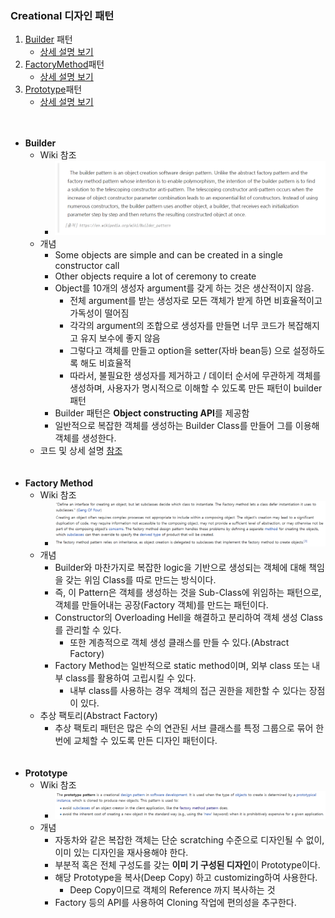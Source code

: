 ### Creational 디자인 패턴
1. <a href="#builder">Builder</a> 패턴
    - <a href="https://github.com/hongjw1991/Java-DataStructure-Algorithm-DesignPattern/tree/master/DesignPattern/Creational/Builder">상세 설명 보기</a>
2. <a href="#factoryMethod">FactoryMethod</a>패턴
    - <a href="https://github.com/hongjw1991/Java-DataStructure-Algorithm-DesignPattern/tree/master/DesignPattern/Creational/FactoryMethod">상세 설명 보기</a>
3. <a href="#prototype">Prototype</a>패턴
    - <a href="https://github.com/hongjw1991/Java-DataStructure-Algorithm-DesignPattern/tree/master/DesignPattern/Creational/Prototype">상세 설명 보기</a>
</br></br></br>
- <b id="builder">Builder</b>
    - Wiki 참조
        - ![Alt Text](./image/BuilderPatternExplain.png)
    - 개념
        - Some objects are simple and can be created in a single constructor call
        - Other objects require a lot of ceremony to create
        - Object를 10개의 생성자 argument를 갖게 하는 것은 생산적이지 않음.
            - 전체 argument를 받는 생성자로 모든 객체가 받게 하면 비효율적이고 가독성이 떨어짐
            - 각각의 argument의 조합으로 생성자를 만들면 너무 코드가 복잡해지고 유지 보수에 좋지 않음
            - 그렇다고 객체를 만들고 option을 setter(자바 bean등) 으로 설정하도록 해도 비효율적
            - 따라서, 불필요한 생성자를 제거하고 / 데이터 순서에 무관하게 객체를 생성하며, 사용자가 명시적으로 이해할 수 있도록 만든 패턴이 builder 패턴
        - Builder 패턴은 <b>Object constructing API</b>를 제공함
        - 일반적으로 복잡한 객체를 생성하는 Builder Class를 만들어 그를 이용해 객체를 생성한다.
    - 코드 및 상세 설명 <a href="https://github.com/hongjw1991/Java-DataStructure-Algorithm-DesignPattern/tree/master/DesignPattern/Creational/Builder">참조</a>
</br></br></br>
- <b id="factoryMethod">Factory Method</b>
    - Wiki 참조
        - ![Alt Text](./image/FactoryMethodPatternWiki.png)
    - 개념
        - Builder와 마찬가지로 복잡한 logic을 기반으로 생성되는 객체에 대해 책임을 갖는 위임 Class를 따로 만드는 방식이다.
        - 즉, 이 Pattern은 객체를 생성하는 것을 Sub-Class에 위임하는 패턴으로, 객체를 만들어내는 공장(Factory 객체)를 만드는 패턴이다.
        - Constructor의 Overloading Hell을 해결하고 분리하여 객체 생성 Class를 관리할 수 있다.
            - 또한 계층적으로 객체 생성 클래스를 만들 수 있다.(Abstract Factory)
        - Factory Method는 일반적으로 static method이며, 외부 class 또는 내부 class를 활용하여 고립시킬 수 있다.
            - 내부 class를 사용하는 경우 객체의 접근 권한을 제한할 수 있다는 장점이 있다.
    - 추상 팩토리(Abstract Factory)
        - 추상 팩토리 패턴은 많은 수의 연관된 서브 클래스를 특정 그룹으로 묶어 한번에 교체할 수 있도록 만든 디자인 패턴이다.
</br></br></br>
- <b id="prototype">Prototype</b>
    - Wiki 참조
        - ![Alt Text](./image/PrototypePatternWiki.png)
    - 개념
        - 자동차와 같은 복잡한 객체는 단순 scratching 수준으로 디자인될 수 없이, 이미 있는 디자인을 재사용해야 한다.
        - 부분적 혹은 전체 구성도를 갖는 <b>이미 기 구성된 디자인</b>이 Prototype이다.
        - 해당 Prototype을 복사(Deep Copy) 하고 customizing하여 사용한다.
            - Deep Copy이므로 객체의 Reference 까지 복사하는 것
        - Factory 등의 API를 사용하여 Cloning 작업에 편의성을 추구한다.
</br></br></br>